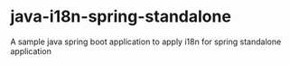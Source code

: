 # java-i18n-spring-standalone

A sample java spring boot application to apply i18n for spring standalone application
